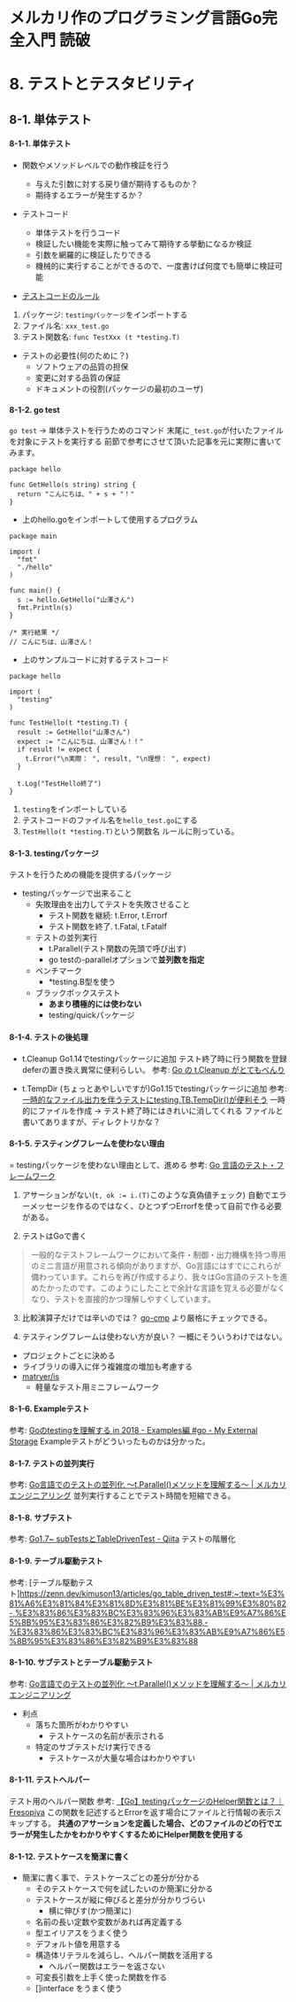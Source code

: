 # メルカリ作のプログラミング言語Go完全入門 読破
# 8. テストとテスタビリティ
## 8-1. 単体テスト
#### 8-1-1. 単体テスト
- 関数やメソッドレベルでの動作検証を行う
  - 与えた引数に対する戻り値が期待するものか？
  - 期待するエラーが発生するか？

- テストコード
  - 単体テストを行うコード
  - 検証したい機能を実際に触ってみて期待する挙動になるか検証
  - 引数を網羅的に検証したりできる
  - 機械的に実行することができるので、一度書けば何度でも簡単に検証可能
- [テストコードのルール](https://qiita.com/saya713y/items/f7ee07e8f12ab85ed9bf#-%E3%83%86%E3%82%B9%E3%83%88%E3%82%B3%E3%83%BC%E3%83%89%E3%81%AE%E3%83%AB%E3%83%BC%E3%83%AB)
1. パッケージ: `testingパッケージ`をインポートする
2. ファイル名: `xxx_test.go`
3. テスト関数名: `func TestXxx (t *testing.T)`

- テストの必要性(何のために？)
  - ソフトウェアの品質の担保
  - 変更に対する品質の保証
  - ドキュメントの役割(パッケージの最初のユーザ)

#### 8-1-2. go test
`go test` -> 単体テストを行うためのコマンド
末尾に`_test.go`が付いたファイルを対象にテストを実行する
前節で参考にさせて頂いた記事を元に実際に書いてみます。
```go: hello.go
package hello

func GetHello(s string) string {
  return "こんにちは、" + s + "！"
}
```

- 上のhello.goをインポートして使用するプログラム
```go: main.go
package main

import (
  "fmt"
  "./hello"
)

func main() {
  s := hello.GetHello("山澤さん")
  fmt.Println(s)
}

/* 実行結果 */
// こんにちは、山澤さん！
```

- 上のサンプルコードに対するテストコード
```go: hello_test.go
package hello

import (
  "testing"
)

func TestHello(t *testing.T) {
  result := GetHello("山澤さん")
  expect := "こんにちは、山澤さん！！"
  if result != expect {
    t.Error("\n実際： ", result, "\n理想： ", expect)
  }

  t.Log("TestHello終了")
}
```
1. `testing`をインポートしている
2. テストコードのファイル名を`hello_test.go`にする
3. `TestHello(t *testing.T)`という関数名
ルールに則っている。

#### 8-1-3. testingパッケージ
テストを行うための機能を提供するパッケージ
- testingパッケージで出来ること
  - 失敗理由を出力してテストを失敗させること
    - テスト関数を継続: t.Error, t.Errorf
    - テスト関数を終了. t.Fatal, t.Fatalf
  - テストの並列実行
    - t.Parallel(テスト関数の先頭で呼び出す)
    - go testの-parallelオプションで**並列数を指定**
  - ベンチマーク
    - *testing.B型を使う
  - ブラックボックステスト
    - **あまり積極的には使わない**
    - testing/quickパッケージ

#### 8-1-4. テストの後処理
- t.Cleanup
Go1.14でtestingパッケージに追加
テスト終了時に行う関数を登録
deferの置き換え異常に便利らしい。
参考: [Go の t.Cleanup がとてもべんり](https://syfm.hatenablog.com/entry/2020/05/17/161842)

- t.TempDir
(ちょっとあやしいですが)Go1.15でtestingパッケージに追加
参考: [一時的なファイル出力を伴うテストにtesting.TB.TempDir()が便利そう](https://pod.hatenablog.com/entry/2021/01/31/201137)
一時的にファイルを作成 -> テスト終了時にはきれいに消してくれる
ファイルと書いてありますが、ディレクトリかな？

#### 8-1-5. テスティングフレームを使わない理由
= testingパッケージを使わない理由として、進める
参考: [Go 言語のテスト・フレームワーク](https://text.baldanders.info/golang/testing/)

1. アサーションがない(`t, ok := i.(T)`このような真偽値チェック)
自動でエラーメッセージを作るのではなく、ひとつずつErrorfを使って自前で作る必要がある。

2. テストはGoで書く
> 一般的なテストフレームワークにおいて条件・制御・出力機構を持つ専用のミニ言語が用意される傾向がありますが、Go言語にはすでにこれらが備わっています。これらを再び作成するより、我々はGo言語のテストを進めたかったのです。このようにしたことで余計な言語を覚える必要がなくなり、テストを直接的かつ理解しやすくしています。

3. 比較演算子だけでは辛いのでは？
[go-cmp](https://github.com/google/go-cmp)
より厳格にチェックできる。

4. テスティングフレームは使わない方が良い？
一概にそういうわけではない。
- プロジェクトごとに決める
- ライブラリの導入に伴う複雑度の増加も考慮する
- [matryer/is](https://github.com/matryer/is)
  - 軽量なテスト用ミニフレームワーク

#### 8-1-6. Exampleテスト
参考: [Goのtestingを理解する in 2018 - Examples編 #go - My External Storage](https://budougumi0617.github.io/2018/08/30/go-testing2018-examples/#testable-examples)
Exampleテストがどういったものかは分かった。

#### 8-1-7. テストの並列実行
参考: [Go言語でのテストの並列化 〜t.Parallel()メソッドを理解する〜 | メルカリエンジニアリング](https://engineering.mercari.com/blog/entry/how_to_use_t_parallel/)
並列実行することでテスト時間を短縮できる。

#### 8-1-8. サブテスト
参考: [Go1.7~ subTestsとTableDrivenTest - Qiita](https://qiita.com/marnie_ms4/items/d5233045a084cebeea14)
テストの階層化

#### 8-1-9. テーブル駆動テスト
参考: [テーブル駆動テスト]https://zenn.dev/kimuson13/articles/go_table_driven_test#:~:text=%E3%81%A6%E3%81%84%E3%81%8D%E3%81%BE%E3%81%99%E3%80%82-,%E3%83%86%E3%83%BC%E3%83%96%E3%83%AB%E9%A7%86%E5%8B%95%E3%83%86%E3%82%B9%E3%83%88,-%E3%83%86%E3%83%BC%E3%83%96%E3%83%AB%E9%A7%86%E5%8B%95%E3%83%86%E3%82%B9%E3%83%88

#### 8-1-10. サブテストとテーブル駆動テスト
参考: [Go言語でのテストの並列化 〜t.Parallel()メソッドを理解する〜 | メルカリエンジニアリング](https://engineering.mercari.com/blog/entry/how_to_use_t_parallel/)

- 利点
  - 落ちた箇所がわかりやすい
    - テストケースの名前が表示される
  - 特定のサブテストだけ実行できる
    - テストケースが大量な場合はわかりやすい

#### 8-1-11. テストヘルパー
テスト用のヘルパー関数
参考: [【Go】testingパッケージのHelper関数とは？｜Fresopiya](https://fresopiya.com/2022/07/29/go-helper/)
この関数を記述するとErrorを返す場合にファイルと行情報の表示スキップする。
**共通のアサーションを定義した場合、どのファイルのどの行でエラーが発生したかをわかりやすくするためにHelper関数を使用する**

#### 8-1-12. テストケースを簡潔に書く
- 簡潔に書く事で、テストケースごとの差分が分かる
  - そのテストケースで何を試したいのか簡潔に分かる
  - テストケースが縦に伸びると差分が分かりづらい
    - 横に伸びす(かつ簡潔に)
  - 名前の長い定数や変数があれば再定義する
  - 型エイリアスをうまく使う
  - デフォルト値を用意する
  - 構造体リテラルを減らし、ヘルパー関数を活用する
    - ヘルパー関数はエラーを返さない
  - 可変長引数を上手く使った関数を作る
  - []interface をうまく使う


